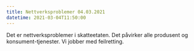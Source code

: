 ```yaml
---
title: Nettverksproblemer 04.03.2021
datetime: 2021-03-04T11:50:00
---
```

Det er nettverksproblemer i skatteetaten. Det påvirker alle produsent og konsument-tjenester.
Vi jobber med feilretting.
